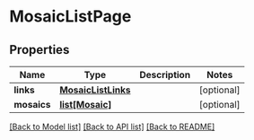 # MosaicListPage

## Properties
Name | Type | Description | Notes
------------ | ------------- | ------------- | -------------
**links** | [**MosaicListLinks**](MosaicListLinks.md) |  | [optional] 
**mosaics** | [**list[Mosaic]**](Mosaic.md) |  | [optional] 

[[Back to Model list]](../README.md#documentation-for-models) [[Back to API list]](../README.md#documentation-for-api-endpoints) [[Back to README]](../README.md)


